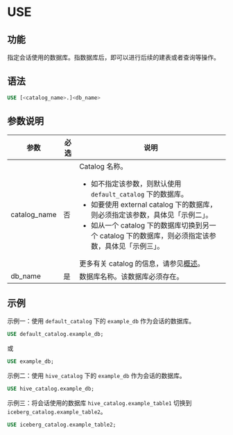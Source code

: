 # USE

## 功能

指定会话使用的数据库。指数据库后，即可以进行后续的建表或者查询等操作。

## 语法

```SQL
USE [<catalog_name>.]<db_name>
```

## 参数说明

| **参数**     | **必选** | **说明**                                                     |
| ------------ | -------- | ------------------------------------------------------------ |
| catalog_name | 否       | Catalog 名称。<ul><li>如不指定该参数，则默认使用 `default_catalog` 下的数据库。</li><li>如要使用 external catalog 下的数据库，则必须指定该参数，具体见「示例二」。</li><li>如从一个 catalog 下的数据库切换到另一个 catalog 下的数据库，则必须指定该参数，具体见「示例三」。</li></ul>更多有关 catalog 的信息，请参见[概述](/data_source/catalog/catalog_overview.md)。 |
| db_name      | 是       | 数据库名称。该数据库必须存在。                               |

## 示例

示例一：使用 `default_catalog` 下的 `example_db` 作为会话的数据库。

```SQL
USE default_catalog.example_db;
```

或

```SQL
USE example_db;
```

示例二：使用 `hive_catalog` 下的 `example_db` 作为会话的数据库。

```SQL
USE hive_catalog.example_db;
```

示例三：将会话使用的数据库 `hive_catalog.example_table1` 切换到  `iceberg_catalog.example_table2`。

```SQL
USE iceberg_catalog.example_table2;
```
